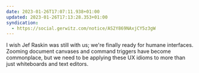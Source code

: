 ```yaml
---
date: 2023-01-26T17:07:11.938+01:00
updated: 2023-01-26T17:13:28.353+01:00
syndication:
  - https://social.gerwitz.com/notice/AS2Y869NAxjCY5z3gW
---
```

I wish Jef Raskin was still with us; we're finally ready for humane interfaces. Zooming document canvases and command triggers have become commonplace, but we need to be applying these UX idioms to more than just whiteboards and text editors.

